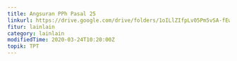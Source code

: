 ```yaml
---
title: Angsuran PPh Pasal 25
linkurl: https://drive.google.com/drive/folders/1oILlZIfpLv05Pm5vSA-fEwRG5EYOtLjB?usp=sharing
fitur: lainlain
category: lainlain
modifiedTime: 2020-03-24T10:20:00Z
topik: TPT
---
```

